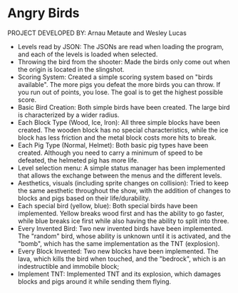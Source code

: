 # Angry Birds

PROJECT DEVELOPED BY: Arnau Metaute and Wesley Lucas

- Levels read by JSON: The JSONs are read when loading the program, and each of the levels is loaded when selected.
- Throwing the bird from the shooter: Made the birds only come out when the origin is located in the slingshot.
- Scoring System: Created a simple scoring system based on "birds available". The more pigs you defeat the more birds you can throw. If you run out of points, you lose. The goal is to get the highest possible score.
- Basic Bird Creation: Both simple birds have been created. The large bird is characterized by a wider radius.
- Each Block Type (Wood, Ice, Iron): All three simple blocks have been created. The wooden block has no special characteristics, while the ice block has less friction and the metal block costs more hits to break.
- Each Pig Type (Normal, Helmet): Both basic pig types have been created. Although you need to carry a minimum of speed to be defeated, the helmeted pig has more life.
- Level selection menu: A simple status manager has been implemented that allows the exchange between the menus and the different levels.
- Aesthetics, visuals (including sprite changes on collision): Tried to keep the same aesthetic throughout the show, with the addition of changes to blocks and pigs based on their life/durability.
- Each special bird (yellow, blue): Both special birds have been implemented. Yellow breaks wood first and has the ability to go faster, while blue breaks ice first while also having the ability to split into three.
- Every Invented Bird: Two new invented birds have been implemented. The "random" bird, whose ability is unknown until it is activated, and the "bomb", which has the same implementation as the TNT (explosion).
- Every Block Invented: Two new blocks have been implemented. The lava, which kills the bird when touched, and the "bedrock", which is an indestructible and immobile block;
- Implement TNT: Implemented TNT and its explosion, which damages blocks and pigs around it while sending them flying.
